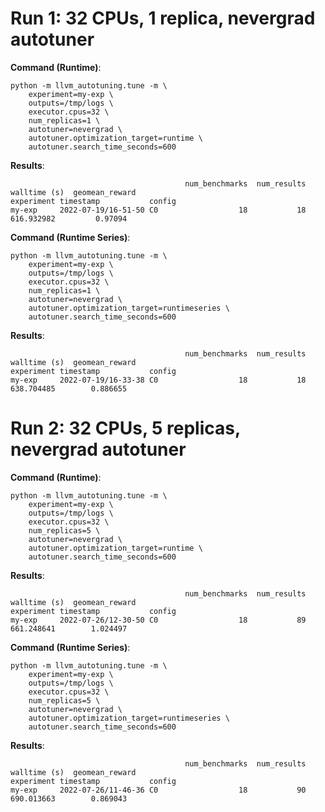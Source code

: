 # Run 1: 32 CPUs, 1 replica, nevergrad autotuner

**Command (Runtime)**:

```
python -m llvm_autotuning.tune -m \
    experiment=my-exp \
    outputs=/tmp/logs \
    executor.cpus=32 \
    num_replicas=1 \
    autotuner=nevergrad \
    autotuner.optimization_target=runtime \
    autotuner.search_time_seconds=600
```

**Results**:

```
                                       num_benchmarks  num_results  walltime (s)  geomean_reward
experiment timestamp           config
my-exp     2022-07-19/16-51-50 C0                  18           18    616.932982         0.97094
```


**Command (Runtime Series)**:

```
python -m llvm_autotuning.tune -m \
    experiment=my-exp \
    outputs=/tmp/logs \
    executor.cpus=32 \
    num_replicas=1 \
    autotuner=nevergrad \
    autotuner.optimization_target=runtimeseries \
    autotuner.search_time_seconds=600
```

**Results**:

```
                                       num_benchmarks  num_results  walltime (s)  geomean_reward
experiment timestamp           config
my-exp     2022-07-19/16-33-38 C0                  18           18    638.704485        0.886655
```


# Run 2: 32 CPUs, 5 replicas, nevergrad autotuner

**Command (Runtime)**:

```
python -m llvm_autotuning.tune -m \
    experiment=my-exp \
    outputs=/tmp/logs \
    executor.cpus=32 \
    num_replicas=5 \
    autotuner=nevergrad \
    autotuner.optimization_target=runtime \
    autotuner.search_time_seconds=600
```

**Results**:

```
                                       num_benchmarks  num_results  walltime (s)  geomean_reward
experiment timestamp           config
my-exp     2022-07-26/12-30-50 C0                  18           89    661.248641        1.024497
```


**Command (Runtime Series)**:

```
python -m llvm_autotuning.tune -m \
    experiment=my-exp \
    outputs=/tmp/logs \
    executor.cpus=32 \
    num_replicas=5 \
    autotuner=nevergrad \
    autotuner.optimization_target=runtimeseries \
    autotuner.search_time_seconds=600
```

**Results**:

```
                                       num_benchmarks  num_results  walltime (s)  geomean_reward
experiment timestamp           config
my-exp     2022-07-26/11-46-36 C0                  18           90    690.013663        0.869043
```
